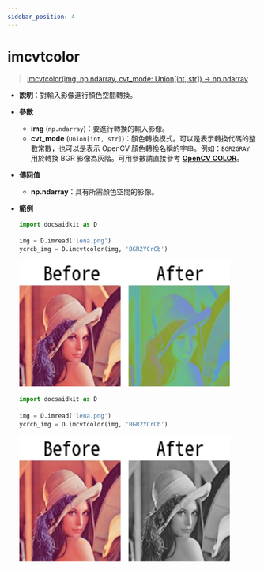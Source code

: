 ```yaml
---
sidebar_position: 4
---
```


# imcvtcolor

> [imcvtcolor(img: np.ndarray, cvt_mode: Union[int, str]) -> np.ndarray](https://github.com/DocsaidLab/DocsaidKit/blob/012540eebaebb2718987dd3ec0f7dcf40f403caa/docsaidkit/vision/functionals.py#L96)

- **說明**：對輸入影像進行顏色空間轉換。

- **參數**

  - **img** (`np.ndarray`)：要進行轉換的輸入影像。
  - **cvt_mode** (`Union[int, str]`)：顏色轉換模式。可以是表示轉換代碼的整數常數，也可以是表示 OpenCV 顏色轉換名稱的字串。例如：`BGR2GRAY` 用於轉換 BGR 影像為灰階。可用參數請直接參考 [**OpenCV COLOR**](https://docs.opencv.org/4.x/d8/d01/group__imgproc__color__conversions.html)。

- **傳回值**

  - **np.ndarray**：具有所需顏色空間的影像。

- **範例**

  ```python
  import docsaidkit as D

  img = D.imread('lena.png')
  ycrcb_img = D.imcvtcolor(img, 'BGR2YCrCb')
  ```

  ![imcvtcolor_ycrcb](./resource/test_imcvtcolor_ycrcb.jpg)

  ```python
  import docsaidkit as D

  img = D.imread('lena.png')
  ycrcb_img = D.imcvtcolor(img, 'BGR2YCrCb')
  ```

  ![imcvtcolor_gray](./resource/test_imcvtcolor_gray.jpg)
